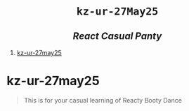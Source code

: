 <h1 align="center"><code> kz-ur-27May25 </code></h1>
<h2 align="center"><i> React Casual Panty </i></h2>

1. [kz-ur-27may25](#kz-ur-27may25)

# kz-ur-27may25

> This is for your casual learning of Reacty Booty Dance

